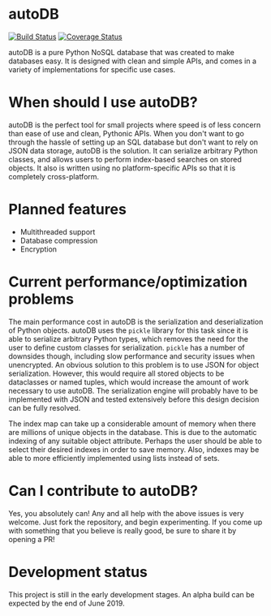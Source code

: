 # autoDB
[![Build Status](https://travis-ci.com/JonathanVusich/autodb.svg?branch=master)](https://travis-ci.com/JonathanVusich/autodb)
[![Coverage Status](https://coveralls.io/repos/github/JonathanVusich/autodb/badge.svg?branch=master&kill_cache=1)](https://coveralls.io/github/JonathanVusich/autodb?branch=master&kill_cache=1)

autoDB is a pure Python NoSQL database that was created to make databases easy. It is designed with clean and simple APIs, and comes in a variety of implementations for specific use cases.

# When should I use autoDB?
autoDB is the perfect tool for small projects where speed is of less concern than ease of use and clean, Pythonic APIs. 
When you don't want to go through the hassle of setting up an SQL database but don't want to rely on JSON data storage, autoDB is the solution. It can serialize arbitrary Python classes, and allows users to perform index-based searches on stored objects. It also is written using no platform-specific APIs so that it is completely cross-platform.

# Planned features
- Multithreaded support
- Database compression
- Encryption

# Current performance/optimization problems
The main performance cost in autoDB is the serialization and deserialization of Python objects. autoDB uses the `pickle` library for this task since it is able to serialize arbitrary Python types, which removes the need for the user to define custom classes for serialization. `pickle` has a number of downsides though, including slow performance and security issues when unencrypted. An obvious solution to this problem is to use JSON for object serialization. However, this would require all stored objects to be dataclasses or named tuples, which would increase the amount of work necessary to use autoDB. The serialization engine will probably have to be implemented with JSON and tested extensively before this design decision can be fully resolved.

The index map can take up a considerable amount of memory when there are millions of unique objects in the database. This is due to the automatic indexing of any suitable object attribute. Perhaps the user should be able to select their desired indexes in order to save memory. Also, indexes may be able to more efficiently implemented using lists instead of sets.

# Can I contribute to autoDB?
Yes, you absolutely can! Any and all help with the above issues is very welcome. Just fork the repository, and begin experimenting. If you come up with something that you believe is really good, be sure to share it by opening a PR!

# Development status
This project is still in the early development stages. An alpha build can be expected by the end of June 2019.
